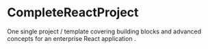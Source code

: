# CompleteReactProject
One single project / template covering building blocks and advanced concepts for an enterprise React application . 

